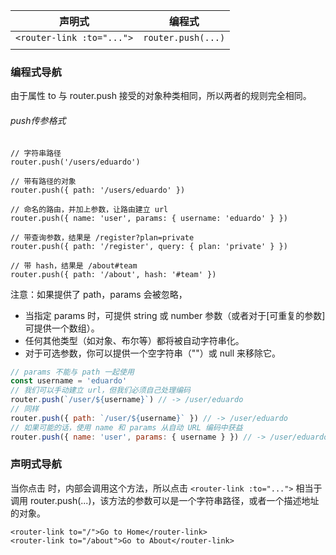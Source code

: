 

| 声明式                       | 编程式                |
| ------------------------- | ------------------ |
| `<router-link :to="...">` | `router.push(...)` |
|                           |                    |
### 编程式导航
由于属性 to 与 router.push 接受的对象种类相同，所以两者的规则完全相同。
###### push传参格式
```
// 字符串路径
router.push('/users/eduardo')

// 带有路径的对象
router.push({ path: '/users/eduardo' })

// 命名的路由，并加上参数，让路由建立 url
router.push({ name: 'user', params: { username: 'eduardo' } })

// 带查询参数，结果是 /register?plan=private
router.push({ path: '/register', query: { plan: 'private' } })

// 带 hash，结果是 /about#team
router.push({ path: '/about', hash: '#team' })
```

注意：如果提供了 path，params 会被忽略，
- 当指定 params 时，可提供 string 或 number 参数（或者对于[可重复的参数]可提供一个数组）。
- 任何其他类型（如对象、布尔等）都将被自动字符串化。
- 对于可选参数，你可以提供一个空字符串（""）或 null 来移除它。
```js
// params 不能与 path 一起使用
const username = 'eduardo'
// 我们可以手动建立 url，但我们必须自己处理编码
router.push(`/user/${username}`) // -> /user/eduardo
// 同样
router.push({ path: `/user/${username}` }) // -> /user/eduardo
// 如果可能的话，使用 name 和 params 从自动 URL 编码中获益
router.push({ name: 'user', params: { username } }) // -> /user/eduardo

```


### 声明式导航
当你点击 <router-link> 时，内部会调用这个方法，所以点击 `<router-link :to="...">` 相当于调用 router.push(...)，该方法的参数可以是一个字符串路径，或者一个描述地址的对象。

```
<router-link to="/">Go to Home</router-link> 
<router-link to="/about">Go to About</router-link>
```




